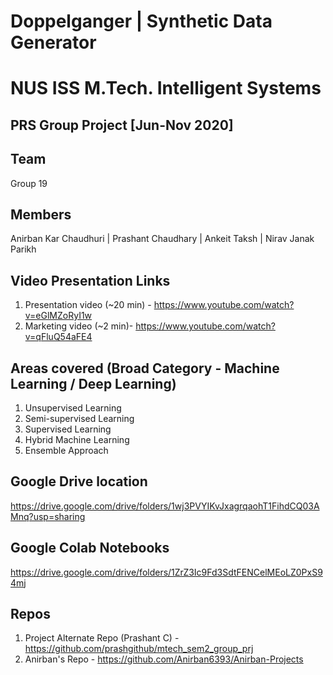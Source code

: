 # Doppelganger | Synthetic Data Generator

# NUS ISS M.Tech. Intelligent Systems
## PRS Group Project  [Jun-Nov 2020] 

Team
--------
Group 19

Members
--------
Anirban Kar Chaudhuri  | Prashant Chaudhary  | Ankeit Taksh  |  Nirav Janak Parikh


Video Presentation Links
--------
1) Presentation video (~20 min) - https://www.youtube.com/watch?v=eGlMZoRyI1w
2) Marketing video (~2 min)- https://www.youtube.com/watch?v=qFluQ54aFE4

Areas covered (Broad Category - Machine Learning / Deep Learning)
-----------
1) Unsupervised Learning
2) Semi-supervised Learning
3) Supervised Learning
4) Hybrid Machine Learning
5) Ensemble Approach
 
 Google Drive location
 ---------------------
 https://drive.google.com/drive/folders/1wj3PVYIKvJxagrqaohT1FihdCQ03AMnq?usp=sharing
 
 Google Colab Notebooks 
 ----------------------
 https://drive.google.com/drive/folders/1ZrZ3Ic9Fd3SdtFENCelMEoLZ0PxS94mj
 
 Repos
 ---------------
 1) Project Alternate Repo (Prashant C)  - https://github.com/prashgithub/mtech_sem2_group_prj
 2) Anirban's Repo - https://github.com/Anirban6393/Anirban-Projects
